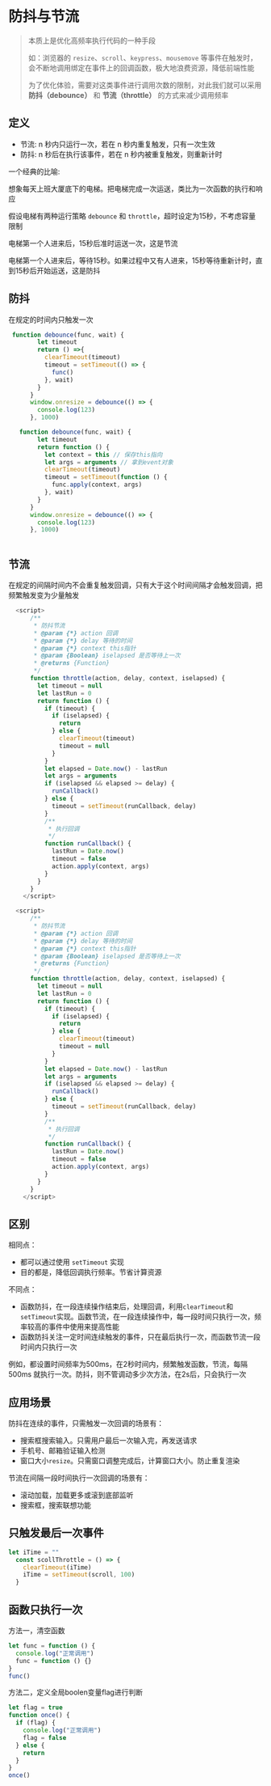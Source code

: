 # 防抖与节流

> 本质上是优化高频率执行代码的一种手段
>
> 如：浏览器的 `resize`、`scroll`、`keypress`、`mousemove` 等事件在触发时，会不断地调用绑定在事件上的回调函数，极大地浪费资源，降低前端性能
>
> 为了优化体验，需要对这类事件进行调用次数的限制，对此我们就可以采用 **防抖（debounce）** 和 **节流（throttle）** 的方式来减少调用频率

## 定义

- 节流: n 秒内只运行一次，若在 n 秒内重复触发，只有一次生效
- 防抖: n 秒后在执行该事件，若在 n 秒内被重复触发，则重新计时

一个经典的比喻:

想象每天上班大厦底下的电梯。把电梯完成一次运送，类比为一次函数的执行和响应

假设电梯有两种运行策略 `debounce` 和 `throttle`，超时设定为15秒，不考虑容量限制

电梯第一个人进来后，15秒后准时运送一次，这是节流

电梯第一个人进来后，等待15秒。如果过程中又有人进来，15秒等待重新计时，直到15秒后开始运送，这是防抖

## 防抖

在规定的时间内只触发一次

```js
 function debounce(func, wait) {
        let timeout
        return () =>{
          clearTimeout(timeout)
          timeout = setTimeout(() => {
            func()
          }, wait)
        }
      }
      window.onresize = debounce(() => {
        console.log(123)
      }, 1000)
```

```js
   function debounce(func, wait) {
        let timeout
        return function () {
          let context = this // 保存this指向
          let args = arguments // 拿到event对象
          clearTimeout(timeout)
          timeout = setTimeout(function () {
            func.apply(context, args)
          }, wait)
        }
      }
      window.onresize = debounce(() => {
        console.log(123)
      }, 1000)
```

```js

```

## 节流

在规定的间隔时间内不会重复触发回调，只有大于这个时间间隔才会触发回调，把频繁触发变为少量触发

```js
  <script>
      /**
       * 防抖节流
       * @param {*} action 回调
       * @param {*} delay 等待的时间
       * @param {*} context this指针
       * @param {Boolean} iselapsed 是否等待上一次
       * @returns {Function}
       */
      function throttle(action, delay, context, iselapsed) {
        let timeout = null
        let lastRun = 0
        return function () {
          if (timeout) {
            if (iselapsed) {
              return
            } else {
              clearTimeout(timeout)
              timeout = null
            }
          }
          let elapsed = Date.now() - lastRun
          let args = arguments
          if (iselapsed && elapsed >= delay) {
            runCallback()
          } else {
            timeout = setTimeout(runCallback, delay)
          }
          /**
           * 执行回调
           */
          function runCallback() {
            lastRun = Date.now()
            timeout = false
            action.apply(context, args)
          }
        }
      }
    </script>
```

```js
  <script>
      /**
       * 防抖节流
       * @param {*} action 回调
       * @param {*} delay 等待的时间
       * @param {*} context this指针
       * @param {Boolean} iselapsed 是否等待上一次
       * @returns {Function}
       */
      function throttle(action, delay, context, iselapsed) {
        let timeout = null
        let lastRun = 0
        return function () {
          if (timeout) {
            if (iselapsed) {
              return
            } else {
              clearTimeout(timeout)
              timeout = null
            }
          }
          let elapsed = Date.now() - lastRun
          let args = arguments
          if (iselapsed && elapsed >= delay) {
            runCallback()
          } else {
            timeout = setTimeout(runCallback, delay)
          }
          /**
           * 执行回调
           */
          function runCallback() {
            lastRun = Date.now()
            timeout = false
            action.apply(context, args)
          }
        }
      }
    </script>
```

## 区别

相同点：

- 都可以通过使用 `setTimeout` 实现
- 目的都是，降低回调执行频率。节省计算资源

不同点：

- 函数防抖，在一段连续操作结束后，处理回调，利用`clearTimeout`和 `setTimeout`实现。函数节流，在一段连续操作中，每一段时间只执行一次，频率较高的事件中使用来提高性能
- 函数防抖关注一定时间连续触发的事件，只在最后执行一次，而函数节流一段时间内只执行一次

例如，都设置时间频率为500ms，在2秒时间内，频繁触发函数，节流，每隔 500ms 就执行一次。防抖，则不管调动多少次方法，在2s后，只会执行一次

## 应用场景

防抖在连续的事件，只需触发一次回调的场景有：

- 搜索框搜索输入。只需用户最后一次输入完，再发送请求
- 手机号、邮箱验证输入检测
- 窗口大小`resize`。只需窗口调整完成后，计算窗口大小。防止重复渲染

节流在间隔一段时间执行一次回调的场景有：

- 滚动加载，加载更多或滚到底部监听
- 搜索框，搜索联想功能

## 只触发最后一次事件

```js
let iTime = ""
  const scollThrottle = () => {
    clearTimeout(iTime)
    iTime = setTimeout(scroll, 100)
  }
```

## 函数只执行一次

方法一，清空函数

```js
let func = function () {
  console.log("正常调用")
  func = function () {}
}
func() 
```

方法二，定义全局boolen变量flag进行判断

```js
let flag = true
function once() {
  if (flag) {
    console.log("正常调用")
    flag = false
  } else {
    return
  }
}
once()
```

